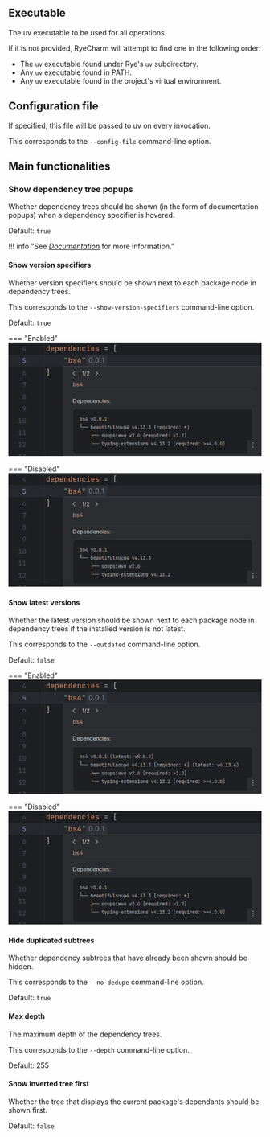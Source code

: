 ## Executable

The uv executable to be used for all operations.

If it is not provided, RyeCharm will attempt
to find one in the following order:

* The `uv` executable found under Rye's `uv` subdirectory.
* Any `uv` executable found in PATH.
* Any `uv` executable found in the project's virtual environment.


## Configuration file

If specified, this file will be passed to uv on every invocation.

This corresponds to the `--config-file` command-line option.


## Main functionalities


### Show dependency tree popups

Whether dependency trees should be shown (in the form of documentation popups)
when a dependency specifier is hovered.

Default: `true`

!!! info "See <i>[Documentation][1]</i> for more information."


#### Show version specifiers

Whether version specifiers should be shown
next to each package node in dependency trees.

This corresponds to the `--show-version-specifiers` command-line option.

Default: `true`

=== "Enabled"
    ![](../assets/uv-documentation-demo-dependency-trees-dependencies.png)

=== "Disabled"
    ![](../assets/configurations-uv-show-version-specifiers-for-dependencies-demo-disabled.png)


#### Show latest versions

Whether the latest version should be shown next to each package node
in dependency trees if the installed version is not latest.

This corresponds to the `--outdated` command-line option.

Default: `false`

=== "Enabled"
    ![](../assets/configurations-uv-show-latest-versions-for-dependencies-demo-enabled.png)

=== "Disabled"
    ![](../assets/uv-documentation-demo-dependency-trees-dependencies.png)


#### Hide duplicated subtrees

Whether dependency subtrees that have already been shown should be hidden.

This corresponds to the `--no-dedupe` command-line option.

Default: `true`


#### Max depth

The maximum depth of the dependency trees.

This corresponds to the `--depth` command-line option.

Default: 255


#### Show inverted tree first

Whether the tree that displays the current package's dependants
should be shown first.

Default: `false`


  [1]: ../uv/documentation.md#dependency-trees
